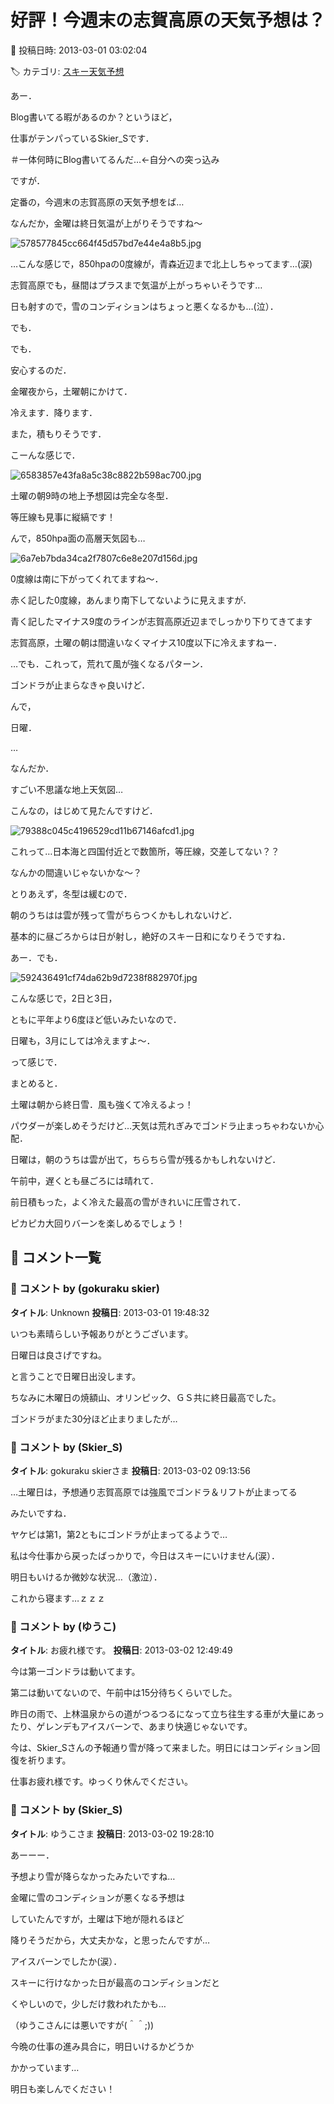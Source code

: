# 好評！今週末の志賀高原の天気予想は？

📅 投稿日時: 2013-03-01 03:02:04

🏷️ カテゴリ: [スキー天気予想](c6554f5c3c106093b511a8daae23757e8.md)

あー．


Blog書いてる暇があるのか？というほど，


仕事がテンパっているSkier_Sです．


＃一体何時にBlog書いてるんだ…←自分への突っ込み





ですが．


定番の，今週末の志賀高原の天気予想をば…





なんだか，金曜は終日気温が上がりそうですね～




![578577845cc664f45d57bd7e44e4a8b5.jpg](images/578577845cc664f45d57bd7e44e4a8b5.jpg)




…こんな感じで，850hpaの0度線が，青森近辺まで北上しちゃってます…(涙)


志賀高原でも，昼間はプラスまで気温が上がっちゃいそうです…


日も射すので，雪のコンディションはちょっと悪くなるかも…(泣）．





でも．


でも．


安心するのだ．


金曜夜から，土曜朝にかけて．


冷えます．降ります．


また，積もりそうです．





こーんな感じで．




![6583857e43fa8a5c38c8822b598ac700.jpg](images/6583857e43fa8a5c38c8822b598ac700.jpg)




土曜の朝9時の地上予想図は完全な冬型．


等圧線も見事に縦縞です！





んで，850hpa面の高層天気図も…




![6a7eb7bda34ca2f7807c6e8e207d156d.jpg](images/6a7eb7bda34ca2f7807c6e8e207d156d.jpg)




0度線は南に下がってくれてますね～．


赤く記した0度線，あんまり南下してないように見えますが．


青く記したマイナス9度のラインが志賀高原近辺までしっかり下りてきてます


志賀高原，土曜の朝は間違いなくマイナス10度以下に冷えますねー．





…でも．これって，荒れて風が強くなるパターン．


ゴンドラが止まらなきゃ良いけど．





んで，


日曜．


…


なんだか．


すごい不思議な地上天気図…


こんなの，はじめて見たんですけど．




![79388c045c4196529cd11b67146afcd1.jpg](images/79388c045c4196529cd11b67146afcd1.jpg)




これって…日本海と四国付近とで数箇所，等圧線，交差してない？？


なんかの間違いじゃないかな～？





とりあえず，冬型は緩むので．


朝のうちはは雲が残って雪がちらつくかもしれないけど．


基本的に昼ごろからは日が射し，絶好のスキー日和になりそうですね．





あー．でも．




![592436491cf74da62b9d7238f882970f.jpg](images/592436491cf74da62b9d7238f882970f.jpg)




こんな感じで，2日と3日，


ともに平年より6度ほど低いみたいなので．


日曜も，3月にしては冷えますよ～．





って感じで．


まとめると．





土曜は朝から終日雪．風も強くて冷えるよっ！


パウダーが楽しめそうだけど…天気は荒れぎみでゴンドラ止まっちゃわないか心配．





日曜は，朝のうちは雲が出て，ちらちら雪が残るかもしれないけど．


午前中，遅くとも昼ごろには晴れて．


前日積もった，よく冷えた最高の雪がきれいに圧雪されて．


ピカピカ大回りバーンを楽しめるでしょう！

## 💬 コメント一覧

### 💬 コメント by (gokuraku skier)
**タイトル**: Unknown
**投稿日**: 2013-03-01 19:48:32

いつも素晴らしい予報ありがとうございます。



日曜日は良さげですね。



と言うことで日曜日出没します。



ちなみに木曜日の焼額山、オリンピック、ＧＳ共に終日最高でした。

ゴンドラがまた30分ほど止まりましたが…

### 💬 コメント by (Skier_S)
**タイトル**: gokuraku skierさま
**投稿日**: 2013-03-02 09:13:56

…土曜日は，予想通り志賀高原では強風でゴンドラ＆リフトが止まってる

みたいですね．

ヤケビは第1，第2ともにゴンドラが止まってるようで…



私は今仕事から戻ったばっかりで，今日はスキーにいけません(涙）．

明日もいけるか微妙な状況…（激泣）．



これから寝ます…ｚｚｚ

### 💬 コメント by (ゆうこ)
**タイトル**: お疲れ様です。
**投稿日**: 2013-03-02 12:49:49

今は第一ゴンドラは動いてます。

第二は動いてないので、午前中は15分待ちくらいでした。



昨日の雨で、上林温泉からの道がつるつるになって立ち往生する車が大量にあったり、ゲレンデもアイスバーンで、あまり快適じゃないです。

今は、Skier_Sさんの予報通り雪が降って来ました。明日にはコンディション回復を祈ります。



仕事お疲れ様です。ゆっくり休んでください。

### 💬 コメント by (Skier_S)
**タイトル**: ゆうこさま
**投稿日**: 2013-03-02 19:28:10

あーーー．

予想より雪が降らなかったみたいですね…



金曜に雪のコンディションが悪くなる予想は

していたんですが，土曜は下地が隠れるほど

降りそうだから，大丈夫かな，と思ったんですが…

アイスバーンでしたか(涙）．



スキーに行けなかった日が最高のコンディションだと

くやしいので，少しだけ救われたかも…

（ゆうこさんには悪いですが(＾＾;))



今晩の仕事の進み具合に，明日いけるかどうか

かかっています…



明日も楽しんでください！

